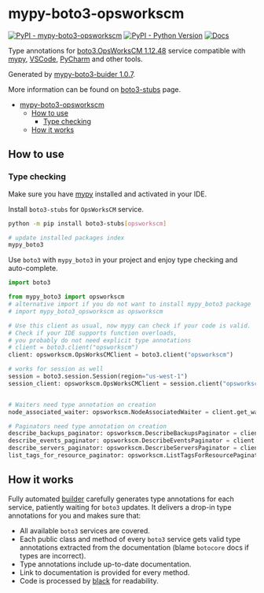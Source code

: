 # mypy-boto3-opsworkscm

[![PyPI - mypy-boto3-opsworkscm](https://img.shields.io/pypi/v/mypy-boto3-opsworkscm.svg?color=blue)](https://pypi.org/project/mypy-boto3-opsworkscm)
[![PyPI - Python Version](https://img.shields.io/pypi/pyversions/mypy-boto3-opsworkscm.svg?color=blue)](https://pypi.org/project/mypy-boto3-opsworkscm)
[![Docs](https://img.shields.io/readthedocs/mypy-boto3-builder.svg?color=blue)](https://mypy-boto3-builder.readthedocs.io/)

Type annotations for
[boto3.OpsWorksCM 1.12.48](https://boto3.amazonaws.com/v1/documentation/api/1.12.48/reference/services/opsworkscm.html#OpsWorksCM) service
compatible with [mypy](https://github.com/python/mypy), [VSCode](https://code.visualstudio.com/),
[PyCharm](https://www.jetbrains.com/pycharm/) and other tools.

Generated by [mypy-boto3-buider 1.0.7](https://github.com/vemel/mypy_boto3_builder).

More information can be found on [boto3-stubs](https://pypi.org/project/boto3-stubs/) page.

- [mypy-boto3-opsworkscm](#mypy-boto3-opsworkscm)
  - [How to use](#how-to-use)
    - [Type checking](#type-checking)
  - [How it works](#how-it-works)

## How to use

### Type checking

Make sure you have [mypy](https://github.com/python/mypy) installed and activated in your IDE.

Install `boto3-stubs` for `OpsWorksCM` service.

```bash
python -m pip install boto3-stubs[opsworkscm]

# update installed packages index
mypy_boto3
```

Use `boto3` with `mypy_boto3` in your project and enjoy type checking and auto-complete.

```python
import boto3

from mypy_boto3 import opsworkscm
# alternative import if you do not want to install mypy_boto3 package
# import mypy_boto3_opsworkscm as opsworkscm

# Use this client as usual, now mypy can check if your code is valid.
# Check if your IDE supports function overloads,
# you probably do not need explicit type annotations
# client = boto3.client("opsworkscm")
client: opsworkscm.OpsWorksCMClient = boto3.client("opsworkscm")

# works for session as well
session = boto3.session.Session(region="us-west-1")
session_client: opsworkscm.OpsWorksCMClient = session.client("opsworkscm")


# Waiters need type annotation on creation
node_associated_waiter: opsworkscm.NodeAssociatedWaiter = client.get_waiter("node_associated")

# Paginators need type annotation on creation
describe_backups_paginator: opsworkscm.DescribeBackupsPaginator = client.get_paginator("describe_backups")
describe_events_paginator: opsworkscm.DescribeEventsPaginator = client.get_paginator("describe_events")
describe_servers_paginator: opsworkscm.DescribeServersPaginator = client.get_paginator("describe_servers")
list_tags_for_resource_paginator: opsworkscm.ListTagsForResourcePaginator = client.get_paginator("list_tags_for_resource")
```

## How it works

Fully automated [builder](https://github.com/vemel/mypy_boto3_builder) carefully generates
type annotations for each service, patiently waiting for `boto3` updates. It delivers
a drop-in type annotations for you and makes sure that:

- All available `boto3` services are covered.
- Each public class and method of every `boto3` service gets valid type annotations
  extracted from the documentation (blame `botocore` docs if types are incorrect).
- Type annotations include up-to-date documentation.
- Link to documentation is provided for every method.
- Code is processed by [black](https://github.com/psf/black) for readability.